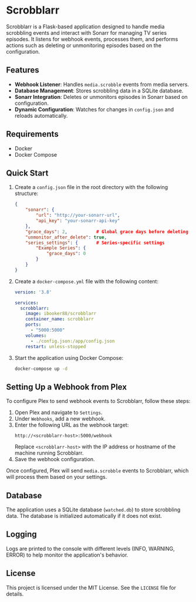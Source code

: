# Scrobblarr

Scrobblarr is a Flask-based application designed to handle media scrobbling events and interact with Sonarr for managing TV series episodes. It listens for webhook events, processes them, and performs actions such as deleting or unmonitoring episodes based on the configuration.

## Features

- **Webhook Listener**: Handles `media.scrobble` events from media servers.
- **Database Management**: Stores scrobbling data in a SQLite database.
- **Sonarr Integration**: Deletes or unmonitors episodes in Sonarr based on configuration.
- **Dynamic Configuration**: Watches for changes in `config.json` and reloads automatically.

## Requirements

- Docker
- Docker Compose

## Quick Start

1. Create a `config.json` file in the root directory with the following structure:
   ```json
   {
       "sonarr": {
           "url": "http://your-sonarr-url",
           "api_key": "your-sonarr-api-key"
       },
       "grace_days": 2,           # Global grace days before deleting episodes
       "unmonitor_after_delete": true,
       "series_settings": {       # Series-specific settings
           "Example Series": {
               "grace_days": 0
           }
       }
   }
   ```

2. Create a `docker-compose.yml` file with the following content:
   ```yaml
   version: '3.8'

   services:
     scrobblarr:
       image: ibooker88/scrobblarr
       container_name: scrobblarr
       ports:
         - "5000:5000"
       volumes:
         - ./config.json:/app/config.json
       restart: unless-stopped
   ```

3. Start the application using Docker Compose:
   ```bash
   docker-compose up -d
   ```

## Setting Up a Webhook from Plex

To configure Plex to send webhook events to Scrobblarr, follow these steps:

1. Open Plex and navigate to `Settings`.
2. Under `Webhooks`, add a new webhook.
3. Enter the following URL as the webhook target:
   ```
   http://<scrobblarr-host>:5000/webhook
   ```
   Replace `<scrobblarr-host>` with the IP address or hostname of the machine running Scrobblarr.
4. Save the webhook configuration.

Once configured, Plex will send `media.scrobble` events to Scrobblarr, which will process them based on your settings.

## Database

The application uses a SQLite database (`watched.db`) to store scrobbling data. The database is initialized automatically if it does not exist.

## Logging

Logs are printed to the console with different levels (INFO, WARNING, ERROR) to help monitor the application's behavior.

## License

This project is licensed under the MIT License. See the `LICENSE` file for details.
